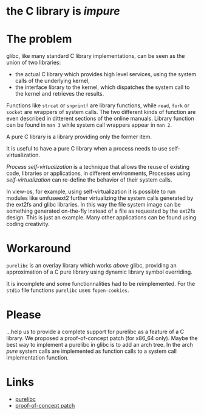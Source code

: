 the C library is *impure*
====

# The problem

glibc, like many standard C library implementations, can be seen as the union of two libraries:
* the actual C library which provides high level services, using the system calls
    of the underlying kernel,
* the interface library to the kernel, which dispatches the system call
    to the kernel and retrieves the results.

Functions like `strcat` or `snprintf` are library functions, while `read`, `fork` or `socket`
are wrappers of system calls. The two different kinds of function are even described in
ditterent sections of the online manuals. Library function cen be found in `man 3` while
system call wrappers appear in `man 2`.

A pure C library is a library providing only the former item.

It is useful to have a pure C library when a process needs to use self-virtualization.

*Process self-virtualization* is a technique that allows the reuse of existing code,
	libraries or applications, in different environments,
	Processes using *self-virtualization* can re-define the behavior of their system calls.

In view-os, for example, using self-virtualization it is possible to run modules like umfuseext2 
further virtualizing the system calls generated by the ext2fs and glibc libraries.
In this way the file system image can be something generated on-the-fly instead of a 
file as requested by the ext2fs design.
This is just an example. Many other applications can be found using coding creativity.

# Workaround

`purelibc` is an overlay library which works _above_ glibc,  providing an 
approximation of a C pure library using dynamic library symbol overriding.

It is incomplete and some functionnalities had to be reimplemented.
For the `stdio` file functions `purelibc` uses `fopen-cookies`.

# Please

...help us to provide a complete support for purelibc as a feature of a C library.
We proposed a proof-of-concept patch (for x86\_64 only). 
Maybe the best way to implement a purelibc in glibc is to add an arch tree.
In the arch *pure* system calls are implemented as function calls to a system
call implementation function.

# Links

* [purelibc](https://github.com/virtualsquare/purelibc)
* [proof-of-concept patch](https://patchwork.ozlabs.org/patch/804510/)

